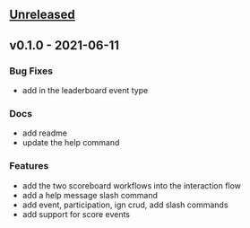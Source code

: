 <a name="unreleased"></a>
## [Unreleased]


<a name="v0.1.0"></a>
## v0.1.0 - 2021-06-11
### Bug Fixes
- add in the leaderboard event type

### Docs
- add readme
- update the help command

### Features
- add the two scoreboard workflows into the interaction flow
- add a help message slash command
- add event, participation, ign crud, add slash commands
- add support for score events


[Unreleased]: https://github.com/2785/warframe-assistant/compare/v0.1.0...HEAD
